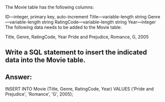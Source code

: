 The Movie table has the following columns:

ID—integer, primary key, auto-increment
Title—variable-length string
Genre—variable-length string
RatingCode—variable-length string
Year—integer
The following data needs to be added to the Movie table:

Title, Genre, RatingCode, Year
Pride and Prejudice, Romance, G, 2005
## Write a SQL statement to insert the indicated data into the Movie table.

Answer:
---
INSERT INTO Movie (Title, Genre, RatingCode, Year)
VALUES ('Pride and Prejudice', 'Romance', 'G', 2005);
